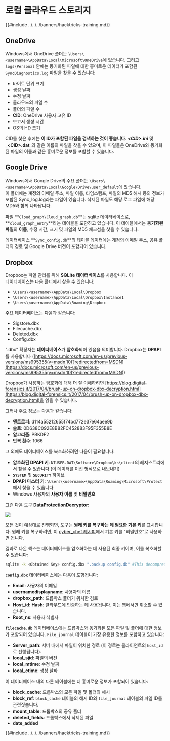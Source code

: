 # 로컬 클라우드 스토리지

{{#include ../../../banners/hacktricks-training.md}}

## OneDrive

Windows에서 OneDrive 폴더는 `\Users\<username>\AppData\Local\Microsoft\OneDrive`에 있습니다. 그리고 `logs\Personal` 안에는 동기화된 파일에 대한 흥미로운 데이터가 포함된 `SyncDiagnostics.log` 파일을 찾을 수 있습니다:

- 바이트 단위 크기
- 생성 날짜
- 수정 날짜
- 클라우드의 파일 수
- 폴더의 파일 수
- **CID**: OneDrive 사용자 고유 ID
- 보고서 생성 시간
- OS의 HD 크기

CID를 찾은 후에는 **이 ID가 포함된 파일을 검색하는 것이 좋습니다**. _**\<CID>.ini**_ 및 _**\<CID>.dat**_와 같은 이름의 파일을 찾을 수 있으며, 이 파일들은 OneDrive와 동기화된 파일의 이름과 같은 흥미로운 정보를 포함할 수 있습니다.

## Google Drive

Windows에서 Google Drive의 주요 폴더는 `\Users\<username>\AppData\Local\Google\Drive\user_default`에 있습니다.\
이 폴더에는 계정의 이메일 주소, 파일 이름, 타임스탬프, 파일의 MD5 해시 등의 정보가 포함된 Sync_log.log라는 파일이 있습니다. 삭제된 파일도 해당 로그 파일에 해당 MD5와 함께 나타납니다.

파일 **`Cloud_graph\Cloud_graph.db`**는 sqlite 데이터베이스로, **`cloud_graph_entry`**라는 테이블을 포함하고 있습니다. 이 테이블에서는 **동기화된** **파일**의 **이름**, 수정 시간, 크기 및 파일의 MD5 체크섬을 찾을 수 있습니다.

데이터베이스 **`Sync_config.db`**의 테이블 데이터에는 계정의 이메일 주소, 공유 폴더의 경로 및 Google Drive 버전이 포함되어 있습니다.

## Dropbox

Dropbox는 파일 관리를 위해 **SQLite 데이터베이스**를 사용합니다. 이\
데이터베이스는 다음 폴더에서 찾을 수 있습니다:

- `\Users\<username>\AppData\Local\Dropbox`
- `\Users\<username>\AppData\Local\Dropbox\Instance1`
- `\Users\<username>\AppData\Roaming\Dropbox`

주요 데이터베이스는 다음과 같습니다:

- Sigstore.dbx
- Filecache.dbx
- Deleted.dbx
- Config.dbx

".dbx" 확장자는 **데이터베이스**가 **암호화**되어 있음을 의미합니다. Dropbox는 **DPAPI**를 사용합니다 ([https://docs.microsoft.com/en-us/previous-versions/ms995355(v=msdn.10)?redirectedfrom=MSDN](<https://docs.microsoft.com/en-us/previous-versions/ms995355(v=msdn.10)?redirectedfrom=MSDN>))

Dropbox가 사용하는 암호화에 대해 더 잘 이해하려면 [https://blog.digital-forensics.it/2017/04/brush-up-on-dropbox-dbx-decryption.html](https://blog.digital-forensics.it/2017/04/brush-up-on-dropbox-dbx-decryption.html)을 읽을 수 있습니다.

그러나 주요 정보는 다음과 같습니다:

- **엔트로피**: d114a55212655f74bd772e37e64aee9b
- **솔트**: 0D638C092E8B82FC452883F95F355B8E
- **알고리즘**: PBKDF2
- **반복 횟수**: 1066

그 외에도 데이터베이스를 복호화하려면 다음이 필요합니다:

- **암호화된 DPAPI 키**: `NTUSER.DAT\Software\Dropbox\ks\client`의 레지스트리에서 찾을 수 있습니다 (이 데이터를 이진 형식으로 내보내기)
- **`SYSTEM`** 및 **`SECURITY`** 하이브
- **DPAPI 마스터 키**: `\Users\<username>\AppData\Roaming\Microsoft\Protect`에서 찾을 수 있습니다
- Windows 사용자의 **사용자 이름** 및 **비밀번호**

그런 다음 도구 [**DataProtectionDecryptor**](https://nirsoft.net/utils/dpapi_data_decryptor.html)**:**

![](<../../../images/image (448).png>)

모든 것이 예상대로 진행되면, 도구는 **원래 키를 복구하는 데 필요한 기본 키**를 표시합니다. 원래 키를 복구하려면, 이 [cyber_chef 레시피](<https://gchq.github.io/CyberChef/#recipe=Derive_PBKDF2_key(%7B'option':'Hex','string':'98FD6A76ECB87DE8DAB4623123402167'%7D,128,1066,'SHA1',%7B'option':'Hex','string':'0D638C092E8B82FC452883F95F355B8E'%7D)>)에서 기본 키를 "비밀번호"로 사용하면 됩니다.

결과로 나온 헥스는 데이터베이스를 암호화하는 데 사용된 최종 키이며, 이를 복호화할 수 있습니다:
```bash
sqlite -k <Obtained Key> config.dbx ".backup config.db" #This decompress the config.dbx and creates a clear text backup in config.db
```
**`config.dbx`** 데이터베이스에는 다음이 포함됩니다:

- **Email**: 사용자의 이메일
- **usernamedisplayname**: 사용자의 이름
- **dropbox_path**: 드롭박스 폴더가 위치한 경로
- **Host_id: Hash**: 클라우드에 인증하는 데 사용됩니다. 이는 웹에서만 취소할 수 있습니다.
- **Root_ns**: 사용자 식별자

**`filecache.db`** 데이터베이스에는 드롭박스와 동기화된 모든 파일 및 폴더에 대한 정보가 포함되어 있습니다. `File_journal` 테이블이 가장 유용한 정보를 포함하고 있습니다:

- **Server_path**: 서버 내에서 파일이 위치한 경로 (이 경로는 클라이언트의 `host_id`로 선행됩니다).
- **local_sjid**: 파일의 버전
- **local_mtime**: 수정 날짜
- **local_ctime**: 생성 날짜

이 데이터베이스 내의 다른 테이블에는 더 흥미로운 정보가 포함되어 있습니다:

- **block_cache**: 드롭박스의 모든 파일 및 폴더의 해시
- **block_ref**: `block_cache` 테이블의 해시 ID와 `file_journal` 테이블의 파일 ID를 관련짓습니다.
- **mount_table**: 드롭박스의 공유 폴더
- **deleted_fields**: 드롭박스에서 삭제된 파일
- **date_added**

{{#include ../../../banners/hacktricks-training.md}}
